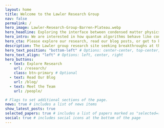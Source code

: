 ```yaml
---
layout: home
title: Welcome to the Lawler Research Group
nav: false
permalink: /
hero_image: Lawler-Research-Group-Barren-Plateau.webp
hero_headline: Exploring the interface between condensed matter physics and quantum information science.
hero_intro: We are interested in how quantum algorithms behave like condensed matter, how condensed matter is captured by quantum algorithms, and how machine learning can help us make discoveries in either of these areas.
hero_cta: Please explore our research, read our blog posts, or get to know our team!
description: The Lawler group research site seeking breakthroughs at the interface of condensed matter physics, quantum information science, and artificial intellegance.
hero_text_position: "bottom-left" # Options: center-center, top-center, bottom-center, center-left, center-right, top-left, top-right, bottom-left, bottom-right
hero_text_align: "left" # Options: left, center, right
hero_buttons:
  - text: Explore Research
    url: /research/
    class: btn-primary # Optional
  - text: Read Our Blog
    url: /blog/
  - text: Meet the Team
    url: /people/

# Flags to set additional sections of the page.
news: true # includes a list of news items
show_latest_posts: true
selected_papers: true # includes a list of papers marked as "selected={true}"
social: true # includes social icons at the bottom of the page
---
```

